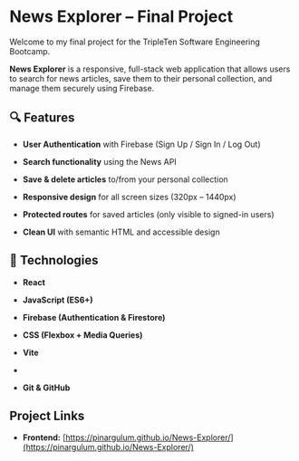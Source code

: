 # News Explorer – Final Project

Welcome to my final project for the TripleTen Software Engineering Bootcamp.  

**News Explorer** is a responsive, full-stack web application that allows users to search for news articles, save them to their personal collection, and manage them securely using Firebase.

## 🔍 Features

- **User Authentication** with Firebase (Sign Up / Sign In / Log Out)

- **Search functionality** using the News API

- **Save & delete articles** to/from your personal collection

- **Responsive design** for all screen sizes (320px – 1440px)

- **Protected routes** for saved articles (only visible to signed-in users)

- **Clean UI** with semantic HTML and accessible design

## 🚀 Technologies

- **React**

- **JavaScript (ES6+)**

- **Firebase (Authentication & Firestore)**

- **CSS (Flexbox + Media Queries)**

- **Vite**
- 
- **Git & GitHub**
## Project Links
- **Frontend:** [https://pinargulum.github.io/News-Explorer/](https://pinargulum.github.io/News-Explorer/)
